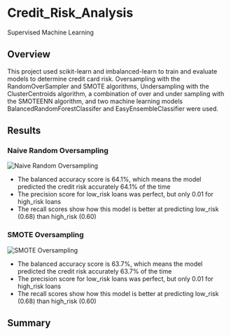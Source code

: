 # Credit_Risk_Analysis
Supervised Machine Learning

## Overview

This project used scikit-learn and imbalanced-learn to train and evaluate models to determine credit card risk. Oversampling with the RandomOverSampler and SMOTE algorithms, Undersampling with the ClusterCentroids algorithm, a combination of over and under sampling with the SMOTEENN algorithm, and two machine learning models BalancedRandomForestClassifer and EasyEnsembleClassifier were used.

## Results

### Naive Random Oversampling 
![Naive Random Oversampling](https://user-images.githubusercontent.com/96211484/164553028-55f5a14b-dbfc-4227-ae23-94a32d7e9c96.png)
* The balanced accuracy score is 64.1%, which means the model predicted the credit risk accurately 64.1% of the time
* The precision score for low_risk loans was perfect, but only 0.01 for high_risk loans
* The recall scores show how this model is better at predicting low_risk (0.68) than high_risk (0.60)

### SMOTE Oversampling
![SMOTE Oversampling](https://user-images.githubusercontent.com/96211484/164554172-406acada-5998-46e0-b96c-18a60c97149f.png)
* The balanced accuracy score is 63.7%, which means the model predicted the credit risk accurately 63.7% of the time
* The precision score for low_risk loans was perfect, but only 0.01 for high_risk loans
* The recall scores show how this model is better at predicting low_risk (0.68) than high_risk (0.60)



## Summary

